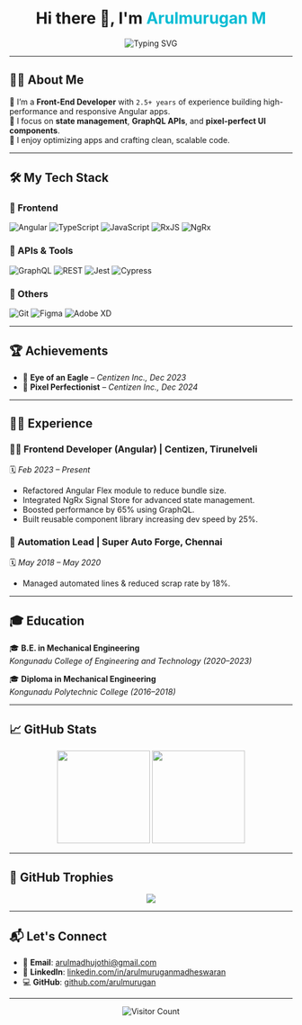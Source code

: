 <!-- Profile README for Arulmurugan M -->

<h1 align="center">
  Hi there 👋, I'm <span style="color:#00BCD4">Arulmurugan M</span>
</h1>

<p align="center">
  <img src="https://readme-typing-svg.herokuapp.com?font=Fira+Code&size=22&pause=1000&color=00BCD4&center=true&width=500&lines=Front-End+Angular+Developer;GraphQL+%7C+NgRx+%7C+UI+Lover;Pixel+Perfect+Designs+%F0%9F%96%8C%EF%B8%8F;Clean+and+Maintainable+Code" alt="Typing SVG" />
</p>

---

## 🧑‍💻 About Me

🎯 I’m a **Front-End Developer** with `2.5+ years` of experience building high-performance and responsive Angular apps.  
🧠 I focus on **state management**, **GraphQL APIs**, and **pixel-perfect UI components**.  
🚀 I enjoy optimizing apps and crafting clean, scalable code.  

---

## 🛠️ My Tech Stack

### 🚀 Frontend
![Angular](https://img.shields.io/badge/-Angular-DD0031?style=flat&logo=angular&logoColor=white)
![TypeScript](https://img.shields.io/badge/-TypeScript-3178C6?style=flat&logo=typescript&logoColor=white)
![JavaScript](https://img.shields.io/badge/-JavaScript-F7DF1E?style=flat&logo=javascript&logoColor=black)
![RxJS](https://img.shields.io/badge/-RxJS-B7178C?style=flat&logo=reactivex&logoColor=white)
![NgRx](https://img.shields.io/badge/-NgRx-8D45B4?style=flat)

### 🎯 APIs & Tools
![GraphQL](https://img.shields.io/badge/-GraphQL-E10098?style=flat&logo=graphql&logoColor=white)
![REST](https://img.shields.io/badge/-REST-000?style=flat&logo=swagger&logoColor=white)
![Jest](https://img.shields.io/badge/-Jest-C21325?style=flat&logo=jest&logoColor=white)
![Cypress](https://img.shields.io/badge/-Cypress-17202C?style=flat&logo=cypress&logoColor=white)

### 🔧 Others
![Git](https://img.shields.io/badge/-Git-F05032?style=flat&logo=git&logoColor=white)
![Figma](https://img.shields.io/badge/-Figma-F24E1E?style=flat&logo=figma&logoColor=white)
![Adobe XD](https://img.shields.io/badge/-Adobe%20XD-FF61F6?style=flat&logo=adobe-xd&logoColor=white)

---

## 🏆 Achievements

- 🦅 **Eye of an Eagle** – *Centizen Inc., Dec 2023*  
- 🎯 **Pixel Perfectionist** – *Centizen Inc., Dec 2024*  

---

## 🧑‍💼 Experience

### 👨‍💻 Frontend Developer (Angular) | **Centizen, Tirunelveli**  
🗓️ *Feb 2023 – Present*
- Refactored Angular Flex module to reduce bundle size.
- Integrated NgRx Signal Store for advanced state management.
- Boosted performance by 65% using GraphQL.
- Built reusable component library increasing dev speed by 25%.

### 🔧 Automation Lead | **Super Auto Forge, Chennai**  
🗓️ *May 2018 – May 2020*
- Managed automated lines & reduced scrap rate by 18%.

---

## 🎓 Education

🎓 **B.E. in Mechanical Engineering**  
*Kongunadu College of Engineering and Technology (2020–2023)*

🎓 **Diploma in Mechanical Engineering**  
*Kongunadu Polytechnic College (2016–2018)*

---

## 📈 GitHub Stats

<p align="center">
  <img src="https://github-readme-stats.vercel.app/api?username=arulmurugan&show_icons=true&theme=tokyonight" height="165">
  <img src="https://github-readme-stats.vercel.app/api/top-langs/?username=arulmurugan&layout=compact&theme=tokyonight" height="165">
</p>

---

## 🏅 GitHub Trophies

<p align="center">
  <img src="https://github-profile-trophy.vercel.app/?username=arulmurugan&theme=darkhub&no-frame=true&column=7" />
</p>

---

## 📬 Let's Connect

- 📧 **Email**: arulmadhujothi@gmail.com  
- 💼 **LinkedIn**: [linkedin.com/in/arulmuruganmadheswaran](https://www.linkedin.com/in/arulmuruganmadheswaran)  
- 💻 **GitHub**: [github.com/arulmurugan](https://github.com/arulmurugan)

---

<p align="center">
  <img src="https://komarev.com/ghpvc/?username=arulmurugan&style=flat-square&color=blue" alt="Visitor Count"/>
</p>
